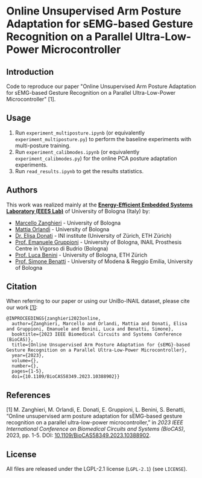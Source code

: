 # Online Unsupervised Arm Posture Adaptation for sEMG-based Gesture Recognition on a Parallel Ultra-Low-Power Microcontroller



## Introduction
Code to reproduce our paper "Online Unsupervised Arm Posture Adaptation for sEMG-based Gesture Recognition on a Parallel Ultra-Low-Power Microcontroller" [1].



## Usage
1. Run ``experiment_multiposture.ipynb`` (or equivalently ``experiment_multiposture.py``) to perform the baseline experiments with multi-posture training. 
2. Run ``experiment_calibmodes.ipynb`` (or equivalently ``experiment_calibmodes.py``) for the online PCA posture adaptation experiments.
3. Run ``read_results.ipynb`` to get the results statistics.



## Authors
This work was realized mainly at the [**Energy-Efficient Embedded Systems Laboratory (EEES Lab)**](https://dei.unibo.it/it/ricerca/laboratori-di-ricerca/eees) of University of Bologna (Italy) by:
- [Marcello Zanghieri](https://scholar.google.com/citations?user=WnIqQj4AAAAJ&hl=en) - University of Bologna
- [Mattia Orlandi](https://scholar.google.com/citations?hl=en&user=It3fdrEAAAAJ) - University of Bologna
- [Dr. Elisa Donati](https://scholar.google.com/citations?hl=en&user=03ZYhbIAAAAJ) - INI institute (University of Zürich, ETH Zürich)
- [Prof. Emanuele Gruppioni](https://scholar.google.it/citations?user=PgLLxVsAAAAJ&hl=it) - University of Bologna, INAIL Prosthesis Centre in Vigorso di Budrio (Bologna)
- [Prof. Luca Benini](https://scholar.google.com/citations?hl=en&user=8riq3sYAAAAJ) - University of Bologna, ETH Zürich
- [Prof. Simone Benatti](https://scholar.google.com/citations?hl=en&user=8Fbi_kwAAAAJ) - University of Modena & Reggio Emilia, University of Bologna



## Citation
When referring to our paper or using our UniBo-INAIL dataset, please cite our work [[1]](#1):
```
@INPROCEEDINGS{zanghieri2023online,
  author={Zanghieri, Marcello and Orlandi, Mattia and Donati, Elisa and Gruppioni, Emanuele and Benini, Luca and Benatti, Simone},
  booktitle={2023 IEEE Biomedical Circuits and Systems Conference (BioCAS)}, 
  title={Online Unsupervised Arm Posture Adaptation for {sEMG}-based Gesture Recognition on a Parallel Ultra-Low-Power Microcontroller}, 
  year={2023},
  volume={},
  number={},
  pages={1-5},
  doi={10.1109/BioCAS58349.2023.10388902}}
```


## References

<a id="1">[1]</a>
M. Zanghieri, M. Orlandi, E. Donati, E. Gruppioni, L. Benini, S. Benatti,
“Online unsupervised arm posture adaptation for sEMG-based gesture recognition on a parallel ultra-low-power microcontroller,”
in _2023 IEEE International Conference on Biomedical Circuits and Systems (BioCAS)_,
2023,
pp. 1-5.
DOI: [10.1109/BioCAS58349.2023.10388902](https://doi.org/10.1109/BioCAS58349.2023.10388902).


## License
All files are released under the LGPL-2.1 license (`LGPL-2.1`) (see `LICENSE`).
